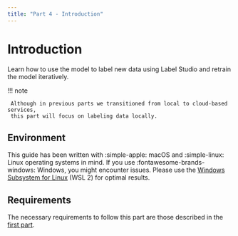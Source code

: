 ```yaml
---
title: "Part 4 - Introduction"
---
```


# Introduction

Learn how to use the model to label new data using Label Studio and retrain the
model iteratively.

!!! note

     Although in previous parts we transitioned from local to cloud-based services,
     this part will focus on labeling data locally.

## Environment

This guide has been written with :simple-apple: macOS and :simple-linux: Linux
operating systems in mind. If you use :fontawesome-brands-windows: Windows, you
might encounter issues. Please use the
[Windows Subsystem for Linux](https://learn.microsoft.com/en-us/windows/wsl/)
(WSL 2) for optimal results.

## Requirements

The necessary requirements to follow this part are those described in the
[first part](../part-1-local-training-and-model-evaluation/introduction.md#requirements).
